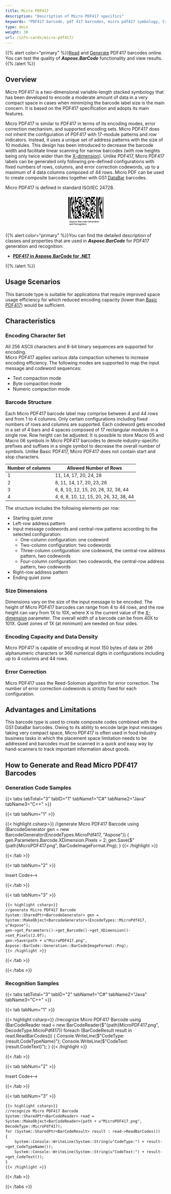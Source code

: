 ```yaml
---
title: Micro PDF417
description: "Description of Micro PDF417 specifics"
keywords: "PDF417 barcode, pdf 417 barcodes, micro pdf417 symbology, Create pdf417 barcodes, Read micro pdf417 barcode, what is micro pdf417, pdf 417 barcodes, generate micro pdf417, matrix barcodes, 2D symbology, micro pdf417 specification, pdf417 generator, pdf417 reader, recognize micro pdf 417, scan micro pdf417"
type: docs
weight: 30
url: /info-cards/micro-pdf417/
---
```

{{% alert color="primary" %}}[Read](https://products.aspose.app/barcode/recognize/pdf417) and [Generate](https://products.aspose.app/barcode/generate/pdf417) PDF417 barcodes online. You can test the quality of ***Aspose.BarCode*** functionality and view results.{{% /alert %}}

## **Overview**
Micro PDF417 is a two-dimensional variable-length stacked symbology that has been developed to encode a moderate amount of data in a very compact space in cases when minimizing the barcode label size is the main concern. It is based on the PDF417 specification and adopts its main features. 

Micro PDF417 is similar to PDF417 in terms of its encoding modes, error correction mechanism, and supported encoding sets. Micro PDF417 does not inherit the configuration of PDF417 with 17-module patterns and row indicators. Instead, it uses a unique set of address patterns with the size of 10 modules. This design has been introduced to decrease the barcode width and facilitate linear scanning for narrow barcodes (with row heights being only twice wider than the [X-dimension](/barcode/info-cards/x-dimension/)). Unlike PDF417, Micro PDF417 labels can be generated only following pre-defined configurations with fixed numbers of rows, columns, and error correction codewords, up to a maximum of 4 data columns composed of 44 rows. Micro PDF can be used to create composite barcodes together with GS1 [DataBar](/barcode/info-cards/databar-family) barcodes.

Micro PDF417 is defined in standard ISO/IEC 24728.

<p align="center"><img src="micropdf417code.png" alt="Micro PDF417 Barcode"></p>

{{% alert color="primary" %}}You can find the detailed description of classes and properties that are used in ***Aspose.BarCode*** for PDF417 generation and recognition:
- [**PDF417 in Aspose.BarCode for .NET**](/barcode/net/pdf417-and-macropdf417-barcode/)

{{% /alert %}} 

## **Usage Scenarios**
This barcode type is suitable for applications that require improved space usage efficiency for which reduced encoding capacity (lower than [Basic PDF417](/barcode/info-cards/pdf417-family/)) would be sufficient.

## **Characteristics**
### **Encoding Character Set**
All 256 ASCII characters and 8-bit binary sequences are supported for encoding.  
Micro PDF417 applies various data compaction schemes to increase encoding efficiency. The following modes are supported to map the input message and codeword sequences:
- Text compaction mode
- Byte compaction mode
- Numeric compaction mode

### **Barcode Structure**
Each Micro PDF417 barcode label may comprise between 4 and 44 rows and from 1 to 4 columns. Only certain configurations including fixed numbers of rows and columns are supported. Each codeword gets encoded in a set of 4 bars and 4 spaces composed of 17 rectangular modules in a single row. Row height can be adjusted. It is possible to store Macro 05 and Macro 06 symbols in Micro PDF417 barcodes to denote industry-specific prefixes and suffixes in a single symbol to decrease the overall number of symbols. Unlike Basic PDF417, Micro PDF417 does not contain start and stop characters.
  
|Number of columns|Allowed Number of Rows|
|---|---|
|1|11, 14, 17, 20, 24, 28|
|2|8, 11, 14, 17, 20, 23, 26|
|3|6, 8, 10, 12, 15, 20, 26, 32, 38, 44|
|4|4, 6, 8, 10, 12, 15, 20, 26, 32, 38, 44|
  
The structure includes the following elements per row:
- Starting quiet zone
- Left-row address pattern
- Input message codewords and central-row patterns according to the selected configuration:
    - One-column configuration: one codeword
    - Two-column configuration: two codewords
    - Three-column configuration: one codeword, the central-row address pattern, two codewords
    - Four-column configuration: two codewords, the central-row address pattern, two codewords
- Right-row address pattern
- Ending quiet zone

### **Size Dimensions**
Dimensions vary on the size of the input message to be encoded. The height of Micro PDF417 barcodes can range from 4 to 44 rows, and the row height can vary from 1X to 10X, where X is the current value of the [X-dimension](/barcode/info-cards/x-dimension/) parameter. The overall width of a barcode can be from 40X to 101X. Quiet zones of 1X (at minimum) are needed on four sides.

### **Encoding Capacity and Data Density**
Micro PDF417 is capable of encoding at most 150 bytes of data or 266 alphanumeric characters or 366 numerical digits in configurations including up to 4 columns and 44 rows.

### **Error Correction**
Micro PDF417 uses the Reed-Solomon algorithm for error correction. The number of error correction codewords is strictly fixed for each configuration.

## **Advantages and Limitations**
This barcode type is used to create composite codes combined with the GS1 DataBar barcodes. Owing to its ability to encode large input messages taking very compact space, Micro PDF417 is often used in food industry business tasks in which the placement space limitation needs to be addressed and barcodes must be scanned in a quick and easy way by hand-scanners to track important information about goods.

## **How to Generate and Read Micro PDF417 Barcodes**
### **Generation Code Samples**

{{< tabs tabTotal="3" tabID="1" tabName1="C#" tabName2="Java" tabName3="C++" >}}

{{< tab tabNum="1" >}}

{{< highlight csharp>}}
//generate Micro PDF417 Barcode
using (BarcodeGenerator gen = new BarcodeGenerator(EncodeTypes.MicroPdf417, "Aspose"))
{
    gen.Parameters.Barcode.XDimension.Pixels = 2;
    gen.Save($"{path}MicroPDF417.png", BarCodeImageFormat.Png);
}
{{< /highlight >}}

{{< /tab >}}

{{< tab tabNum="2" >}}

<!--->Insert Code<-->

{{< /tab >}}

{{< tab tabNum="3" >}}

    {{< highlight csharp>}}
    //generate Micro PDF417 Barcode
    System::SharedPtr<BarcodeGenerator> gen = System::MakeObject<BarcodeGenerator>(EncodeTypes::MicroPdf417, u"Aspose");
    gen->get_Parameters()->get_Barcode()->get_XDimension()->set_Pixels(2.0f);
    gen->Save(path + u"MicroPDF417.png", Aspose::BarCode::Generation::BarCodeImageFormat::Png);
    {{< /highlight >}}
    
{{< /tab >}}

{{< /tabs >}}

### **Recognition Samples**

{{< tabs tabTotal="3" tabID="2" tabName1="C#" tabName2="Java" tabName3="C++" >}}

{{< tab tabNum="1" >}}

{{< highlight csharp>}}
//recognize Micro PDF417 Barcode
using (BarCodeReader read = new BarCodeReader($"{path}MicroPDF417.png", DecodeType.MicroPdf417))
    foreach (BarCodeResult result in read.ReadBarCodes())
    {
        Console.WriteLine($"CodeType:{result.CodeTypeName}");
        Console.WriteLine($"CodeText:{result.CodeText}");
    }
{{< /highlight >}}


{{< /tab >}}

{{< tab tabNum="2" >}}

<!--->Insert Code<-->

{{< /tab >}}

{{< tab tabNum="3" >}}

    {{< highlight csharp>}}
    //recognize Micro PDF417 Barcode
    System::SharedPtr<BarCodeReader> read = System::MakeObject<BarCodeReader>(path + u"MicroPDF417.png", DecodeType::MicroPdf417);
    for (System::SharedPtr<BarCodeResult> result : read->ReadBarCodes())
    {
        System::Console::WriteLine(System::String(u"CodeType:") + result->get_CodeTypeName());
        System::Console::WriteLine(System::String(u"CodeText:") + result->get_CodeText());
    }
    {{< /highlight >}}

{{< /tab >}}

{{< /tabs >}}
